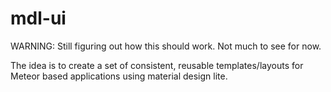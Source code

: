 # mdl-ui

WARNING: Still figuring out how this should work. Not much to see for now.

The idea is to create a set of consistent, reusable templates/layouts for Meteor based applications using material design lite.

